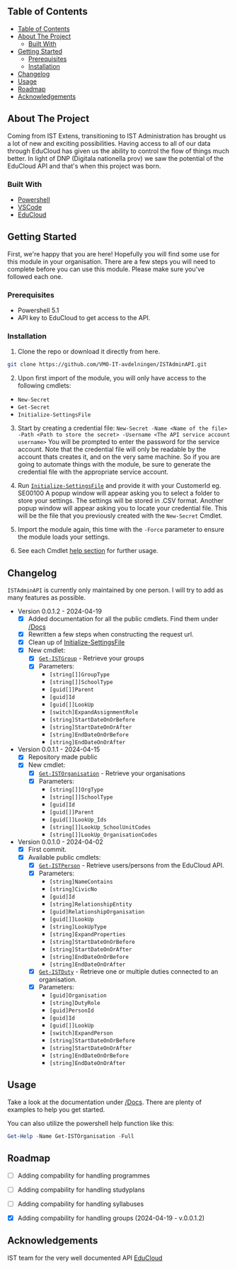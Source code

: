 <!-- TABLE OF CONTENTS -->
## Table of Contents

- [Table of Contents](#table-of-contents)
- [About The Project](#about-the-project)
  - [Built With](#built-with)
- [Getting Started](#getting-started)
  - [Prerequisites](#prerequisites)
  - [Installation](#installation)
- [Changelog](#changelog)
- [Usage](#usage)
- [Roadmap](#roadmap)
- [Acknowledgements](#acknowledgements)



<!-- ABOUT THE PROJECT -->
## About The Project
Coming from IST Extens, transitioning to IST Administration has brought us a lot of new and exciting possibilities.
Having access to all of our data through EduCloud has given us the ability to control the flow of things much better.
In light of DNP (Digitala nationella prov) we saw the potential of the EduCloud API and that's when this project was born.


### Built With

* [Powershell](https://docs.microsoft.com/en-us/powershell/)
* [VSCode](https://code.visualstudio.com/)
* [EduCloud](https://api.ist.com/ss12000v2-api/)


<!-- GETTING STARTED -->
## Getting Started

First, we're happy that you are here! Hopefully you will find some use for this module in your organisation.
There are a few steps you will need to complete before you can use this module.
Please make sure you've followed each one.

### Prerequisites

* Powershell 5.1
* API key to EduCloud to get access to the API.

### Installation

1. Clone the repo or download it directly from here.
```sh
git clone https://github.com/VMO-IT-avdelningen/ISTAdminAPI.git
```
2. Upon first import of the module, you will only have access to the following cmdlets:
- `New-Secret`
- `Get-Secret`
- `Initialize-SettingsFile`

3. Start by creating a credential file: 
`New-Secret -Name <Name of the file> -Path <Path to store the secret> -Username <The API service account username>`
You will be prompted to enter the password for the service account.
Note that the credential file will only be readable by the account thats creates it, and on the very same machine. So if you are going to automate things with the module, be sure to generate the credential file with the appropriate service account.

4. Run [`Initialize-SettingsFile`](/Docs/Initialize-SettingsFile.md) and provide it with your CustomerId eg. SE00100
A popup window will appear asking you to select a folder to store your settings. The settings will be stored in .CSV format.
Another popup window will appear asking you to locate your credential file. This will be the file that you previously created with the `New-Secret` Cmdlet.

5. Import the module again, this time with the `-Force` parameter to ensure the module loads your settings.

6. See each Cmdlet [help section](/Docs/) for further usage.

## Changelog

`ISTAdminAPI` is currently only maintained by one person. I will try to add as many features as possible.
- Version 0.0.1.2 - 2024-04-19
  - [x] Added documentation for all the public cmdlets. Find them under [/Docs](/Docs/)
  - [x] Rewritten a few steps when constructing the request url.
  - [x] Clean up of [Initialize-SettingsFile](/Docs/Initialize-SettingsFile.md)
  - [x] New cmdlet:
    - [x] [`Get-ISTGroup`](/Docs/Get-ISTGroup.md) - Retrieve your groups
    - [x] Parameters:
      - `[string[]]GroupType`
      - `[string[]]SchoolType`
      - `[guid[]]Parent`
      - `[guid]Id`
      - `[guid[]]LookUp`
      - `[switch]ExpandAssignmentRole`
      - `[string]StartDateOnOrBefore`
      - `[string]StartDateOnOrAfter`
      - `[string]EndDateOnOrBefore`
      - `[string]EndDateOnOrAfter`
- Version 0.0.1.1 - 2024-04-15
  - [x] Repository made public
  - [x] New cmdlet:
    - [x] [`Get-ISTOrganisation`](/Docs/Get-ISTOrganisation.md) - Retrieve your organisations
    - [x] Parameters:
      - `[string[]]OrgType`
      - `[string[]]SchoolType`
      - `[guid]Id`
      - `[guid[]]Parent`
      - `[guid[]]LookUp_Ids`
      - `[string[]]LookUp_SchoolUnitCodes`
      - `[string[]]LookUp_OrganisationCodes`
- Version 0.0.1.0 - 2024-04-02
  - [x] First commit.
  - [x] Available public cmdlets:
    - [x] [`Get-ISTPerson`](/Docs/Get-ISTPerson.md) - Retrieve users/persons from the EduCloud API.
    - [x] Parameters: 
      - `[string]NameContains`
      - `[string]CivicNo`
      - `[guid]Id`
      - `[string]RelationshipEntity`
      - `[guid]RelationshipOrganisation`
      - `[guid[]]LookUp`
      - `[string]LookUpType`
      - `[string]ExpandProperties`
      - `[string]StartDateOnOrBefore`
      - `[string]StartDateOnOrAfter`
      - `[string]EndDateOnOrBefore`
      - `[string]EndDateOnOrAfter`
    - [x] [`Get-ISTDuty`](/Docs/Get-ISTDuty.md) - Retrieve one or multiple duties connected to an organisation.
    - [x] Parameters: 
      - `[guid]Organisation`
      - `[string]DutyRole`
      - `[guid]PersonId`
      - `[guid]Id`
      - `[guid[]]LookUp`
      - `[switch]ExpandPerson`
      - `[string]StartDateOnOrBefore`
      - `[string]StartDateOnOrAfter`
      - `[string]EndDateOnOrBefore`
      - `[string]EndDateOnOrAfter`
<!-- USAGE EXAMPLES -->
## Usage
Take a look at the documentation under [/Docs](/Docs/). There are plenty of examples to help you get started.

You can also utilize the powershell help function like this: 
```powershell
Get-Help -Name Get-ISTOrganisation -Full
```

<!-- ROADMAP -->
## Roadmap

 - [ ] Adding compability for handling programmes
 - [ ] Adding compability for handling studyplans
 - [ ] Adding compability for handling syllabuses
 - [x] Adding compability for handling groups (2024-04-19 - v.0.0.1.2)


<!-- ACKNOWLEDGEMENTS -->
## Acknowledgements
IST team for the very well documented API [EduCloud](https://api.ist.com/ss12000v2-api/)